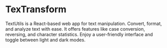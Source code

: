 # TexTransform
TextUtils is a React-based web app for text manipulation. Convert, format, and analyze text with ease. It offers features like case conversion, reversing, and character statistics. Enjoy a user-friendly interface and toggle between light and dark modes.
